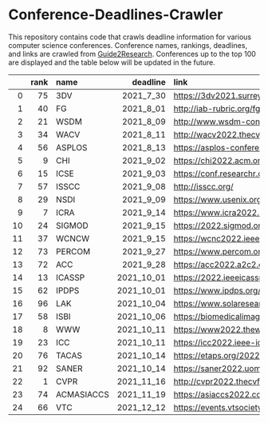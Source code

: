 # Conference-Deadlines-Crawler

This repository contains code that crawls deadline information for various computer science conferences. 
Conference names, rankings, deadlines, and links are crawled from [Guide2Research](https://www.guide2research.com/topconf/).
Conferences up to the top 100 are displayed and the table below will be updated in the future.

|    |   rank | name       |   deadline | link                                           |
|---:|-------:|:-----------|-----------:|:-----------------------------------------------|
|  0 |     75 | 3DV        |  2021_7_30 | https://3dv2021.surrey.ac.uk/                  |
|  1 |     40 | FG         |  2021_8_01 | http://iab-rubric.org/fg2021/                  |
|  2 |     21 | WSDM       |  2021_8_09 | http://www.wsdm-conference.org/2022/           |
|  3 |     34 | WACV       |  2021_8_11 | http://wacv2022.thecvf.com/home                |
|  4 |     56 | ASPLOS     |  2021_8_13 | https://asplos-conference.org/                 |
|  5 |      9 | CHI        |  2021_9_02 | https://chi2022.acm.org/                       |
|  6 |     15 | ICSE       |  2021_9_03 | https://conf.researchr.org/home/icse-2022      |
|  7 |     57 | ISSCC      |  2021_9_08 | http://isscc.org/                              |
|  8 |     29 | NSDI       |  2021_9_09 | https://www.usenix.org/conference/nsdi22       |
|  9 |      7 | ICRA       |  2021_9_14 | https://www.icra2022.org/                      |
| 10 |     24 | SIGMOD     |  2021_9_15 | https://2022.sigmod.org/                       |
| 11 |     37 | WCNCW      |  2021_9_15 | https://wcnc2022.ieee-wcnc.org/                |
| 12 |     73 | PERCOM     |  2021_9_27 | https://www.percom.org/                        |
| 13 |     72 | ACC        |  2021_9_28 | https://acc2022.a2c2.org/                      |
| 14 |     13 | ICASSP     | 2021_10_01 | https://2022.ieeeicassp.org/                   |
| 15 |     62 | IPDPS      | 2021_10_01 | https://www.ipdps.org/                         |
| 16 |     96 | LAK        | 2021_10_04 | https://www.solaresearch.org/events/lak/lak22/ |
| 17 |     58 | ISBI       | 2021_10_06 | https://biomedicalimaging.org/2022/            |
| 18 |      8 | WWW        | 2021_10_11 | https://www2022.thewebconf.org/                |
| 19 |     23 | ICC        | 2021_10_11 | https://icc2022.ieee-icc.org/                  |
| 20 |     76 | TACAS      | 2021_10_14 | https://etaps.org/2022/tacas                   |
| 21 |     92 | SANER      | 2021_10_14 | https://saner2022.uom.gr/                      |
| 22 |      1 | CVPR       | 2021_11_16 | http://cvpr2022.thecvf.com/                    |
| 23 |     74 | ACMASIACCS | 2021_11_19 | https://asiaccs2022.conferenceservice.jp/      |
| 24 |     66 | VTC        | 2021_12_12 | https://events.vtsociety.org/vtc2022-spring/   |
